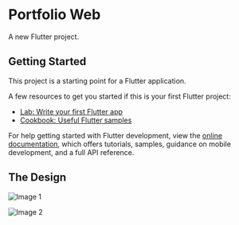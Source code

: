 # Portfolio Web

A new Flutter project.

## Getting Started

This project is a starting point for a Flutter application.

A few resources to get you started if this is your first Flutter project:

- [Lab: Write your first Flutter app](https://docs.flutter.dev/get-started/codelab)
- [Cookbook: Useful Flutter samples](https://docs.flutter.dev/cookbook)

For help getting started with Flutter development, view the [online documentation](https://docs.flutter.dev/), which offers tutorials, samples, guidance on mobile development, and a full API reference.

## The Design

![Image 1](https://raw.githubusercontent.com/ibrahim-atef/flutter-web-login/main/assets/340a19e6-262c-4a1f-bacb-98fb54c37840.png)

![Image 2](https://raw.githubusercontent.com/ibrahim-atef/flutter-web-login/main/assets/5895090e-96df-45c8-a1b7-0ef20e69f179.png)
